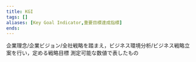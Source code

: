 ```yaml
---
title: KGI
tags: []
aliases: [Key Goal Indicator,重要目標達成指標]
ends: 
---
```

企業理念/企業ビジョン/全社戦略を踏まえ，ビジネス環境分析/ビジネス戦略立案を行い，定める戦略目標
測定可能な数値で表したもの